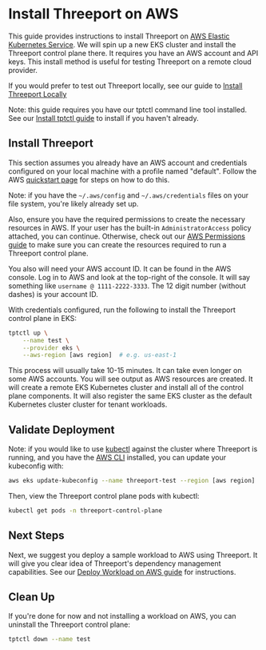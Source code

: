 # Install Threeport on AWS

This guide provides instructions to install Threeport on
[AWS Elastic Kubernetes Service](https://aws.amazon.com/eks/).  We will spin up
a new EKS cluster and install the Threeport control plane there.  It requires you
have an AWS account and API keys.  This install method is useful for testing
Threeport on a remote cloud provider.

If you would prefer to test out Threeport locally, see our guide to [Install
Threeport Locally](install-threeport-local.md)

Note: this guide requires you have our tptctl command line tool installed.  See
our [Install tptctl guide](install-tptctl.md) to install if you haven't already.

## Install Threeport

This section assumes you already have an AWS account and credentials configured on
your local machine with a profile named "default".  Follow the AWS
[quickstart page](https://docs.aws.amazon.com/cli/latest/userguide/getting-started-quickstart.html)
for steps on how to do this.

Note: if you have the `~/.aws/config` and `~/.aws/credentials` files on your
file system, you're likely already set up.

Also, ensure you have the required permissions to create the necessary resources
in AWS.  If your user has the built-in `AdministratorAccess` policy attached, you can
continue.  Otherwise, check out our [AWS Permissions guide](../../aws/aws-iam)
to make sure you can create the resources required to run a Threeport control plane.

You also will need your AWS account ID.  It can be found in the AWS console.
Log in to AWS and look at the top-right of the console.  It will say something like
`username @ 1111-2222-3333`.  The 12 digit number (without dashes) is your account ID.

With credentials configured, run the following to install the Threeport control plane in EKS:

```bash
tptctl up \
    --name test \
    --provider eks \
    --aws-region [aws region]  # e.g. us-east-1
```

This process will usually take 10-15 minutes.  It can take even longer on some
AWS accounts.  You will see output as AWS resources are created. It will create a remote
EKS Kubernetes cluster and install all of the control plane components.  It will also
register the same EKS cluster as the default Kubernetes cluster
cluster for tenant workloads.

## Validate Deployment

Note: if you would like to use
[kubectl](https://kubernetes.io/docs/tasks/tools/#kubectl)
against the cluster where Threeport is
running, and you have the [AWS CLI](https://aws.amazon.com/cli/)
installed, you can update your kubeconfig
with:

```bash
aws eks update-kubeconfig --name threeport-test --region [aws region]
```

Then, view the Threeport control plane pods with kubectl:

```bash
kubectl get pods -n threeport-control-plane
```

## Next Steps

Next, we suggest you deploy a sample workload to AWS using Threeport.  It will
give you clear idea of Threeport's dependency management capabilities.  See our
[Deploy Workload on AWS guide](deploy-workload-aws.md) for instructions.

## Clean Up

If you're done for now and not installing a workload on AWS, you can
uninstall the Threeport control plane:

```bash
tptctl down --name test
```


